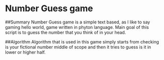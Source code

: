 # Number Guess game

##Summary
Number Guess game is a simple text based, as I like to say gaming hello world, game written in phyton language. Main goal of this script is to guess the number that you think of in your head.

##Algorithm
Algorithm that is used in this game simply starts from checking is your fictional number middle of scope and then it tries to guess is it in lower or higher half.
